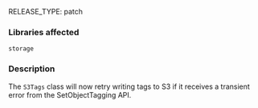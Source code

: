 RELEASE_TYPE: patch

### Libraries affected

`storage`

### Description

The `S3Tags` class will now retry writing tags to S3 if it receives a transient error from the SetObjectTagging API.
